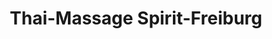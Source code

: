 ---
title: "Thai-Massage Spirit-Freiburg"
url: /freiburg-im-breisgau/thai-massage-spirit-freiburg/
shop: Massage
---